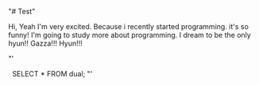 "# Test" 

Hi, Yeah I'm very excited. 
Because i recently started programming. 
it's so funny!
I'm going to study more about programming.
I dream to be the only hyun!!
Gazza!!! Hyun!!!



"'

    SELECT *
    FROM dual;
"'
